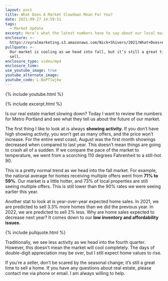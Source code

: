 ```yaml
---
layout: post
title: What Does A Market Slowdown Mean For You?
date: 2021-09-27 14:59:51
tags:
  - Market Update
excerpt: Here’s what the latest numbers have to say about our local market.
enclosure: >-
  https://vyralmarketing.s3.amazonaws.com/Nick+Shivers/2021/What+Does+A+Market+Slowdown+Mean+For+You_.mp4
pullquote: >-
  Our market is cooling as we head into fall, but it’s still a great time to
  sell. 
enclosure_type: video/mp4
enclosure_time:
use_youtube_image: true
youtube_alternate_image:
youtube_code: L-BoPTlwjkw
---
```

{% include youtube.html %}

{% include excerpt.html %}

Is our real estate market slowing down? Today I want to review the numbers for Metro Portland and see what they tell us about the future of our market.&nbsp;

The first thing I like to look at is always **showing activity.** If you don’t have high showing activity, you won’t get as many offers, and the price won’t increase. For the entire west coast, August was the first month showings decreased when compared to last year. This doesn’t mean things are going to crash all of a sudden. If we compare the pace of the market to temperature, we went from a scorching 110 degrees Fahrenheit to a still-hot 90.&nbsp;

This is a pretty normal trend as we head into the fall market. For example, the national average for homes receiving multiple offers went from **71% to 59%**. Our market is a little hotter, and 73% of local properties are still seeing multiple offers. This is still lower than the 90% rates we were seeing earlier this year.&nbsp;

Another stat to look at is year-over-year expected home sales. In 2021, we are predicted to sell 3.3% more homes than we did the previous year. In 2022, we are predicted to sell 2% less. Why are home sales expected to decrease next year? It comes down to our **low inventory and affordability issues.**

{% include pullquote.html %}

Traditionally, we see less activity as we head into the fourth quarter. However, this doesn’t mean the market will cool completely. The days of double-digit appreciation may be over, but I still expect home values to rise.&nbsp;

If you’re a seller, don’t be scared by the seasonal change; it’s still a great time to sell a home. If you have any questions about real estate, please contact me via phone or email. I am always willing to help.
